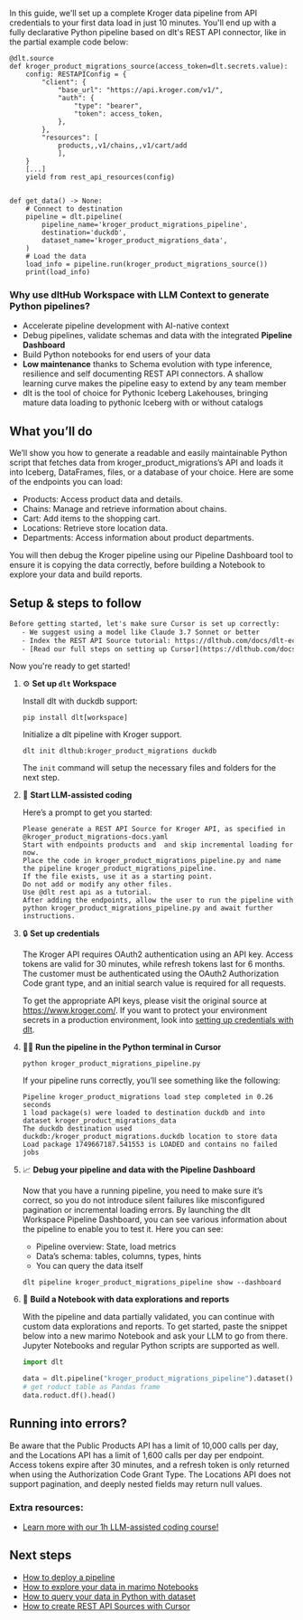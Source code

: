 In this guide, we'll set up a complete Kroger data pipeline from API credentials to your first data load in just 10 minutes. You'll end up with a fully declarative Python pipeline based on dlt's REST API connector, like in the partial example code below:

```python-outcome
@dlt.source
def kroger_product_migrations_source(access_token=dlt.secrets.value):
    config: RESTAPIConfig = {
        "client": {
            "base_url": "https://api.kroger.com/v1/",
            "auth": {
                "type": "bearer",
                "token": access_token,
            },
        },
        "resources": [
            products,,v1/chains,,v1/cart/add
            ],
    }
    [...]
    yield from rest_api_resources(config)


def get_data() -> None:
    # Connect to destination
    pipeline = dlt.pipeline(
        pipeline_name='kroger_product_migrations_pipeline',
        destination='duckdb',
        dataset_name='kroger_product_migrations_data', 
    )
    # Load the data
    load_info = pipeline.run(kroger_product_migrations_source())
    print(load_info) 
```

### Why use dltHub Workspace with LLM Context to generate Python pipelines?

- Accelerate pipeline development with AI-native context
- Debug pipelines, validate schemas and data with the integrated **Pipeline Dashboard**
- Build Python notebooks for end users of your data
- **Low maintenance** thanks to Schema evolution with type inference, resilience and self documenting REST API connectors. A shallow learning curve makes the pipeline easy to extend by any team member
- dlt is the tool of choice for Pythonic Iceberg Lakehouses, bringing mature data loading to pythonic Iceberg with or without catalogs

## What you’ll do

We’ll show you how to generate a readable and easily maintainable Python script that fetches data from kroger_product_migrations’s API and loads it into Iceberg, DataFrames, files, or a database of your choice. Here are some of the endpoints you can load:

- Products: Access product data and details.
- Chains: Manage and retrieve information about chains.
- Cart: Add items to the shopping cart.
- Locations: Retrieve store location data.
- Departments: Access information about product departments.

You will then debug the Kroger pipeline using our Pipeline Dashboard tool to ensure it is copying the data correctly, before building a Notebook to explore your data and build reports.

## Setup & steps to follow

```default
Before getting started, let's make sure Cursor is set up correctly:
   - We suggest using a model like Claude 3.7 Sonnet or better
   - Index the REST API Source tutorial: https://dlthub.com/docs/dlt-ecosystem/verified-sources/rest_api/ and add it to context as **@dlt rest api**
   - [Read our full steps on setting up Cursor](https://dlthub.com/docs/dlt-ecosystem/llm-tooling/cursor-restapi#23-configuring-cursor-with-documentation)
```

Now you're ready to get started!

1. ⚙️ **Set up `dlt` Workspace**
    
    Install dlt with duckdb support:
    ```shell
    pip install dlt[workspace]
    ```

    Initialize a dlt pipeline with Kroger support.
    ```shell
    dlt init dlthub:kroger_product_migrations duckdb
    ```

    The `init` command will setup the necessary files and folders for the next step.
    
2. 🤠 **Start LLM-assisted coding**
    
    Here’s a prompt to get you started:
    
    ```prompt
    Please generate a REST API Source for Kroger API, as specified in @kroger_product_migrations-docs.yaml 
    Start with endpoints products and  and skip incremental loading for now. 
    Place the code in kroger_product_migrations_pipeline.py and name the pipeline kroger_product_migrations_pipeline. 
    If the file exists, use it as a starting point. 
    Do not add or modify any other files. 
    Use @dlt rest api as a tutorial. 
    After adding the endpoints, allow the user to run the pipeline with python kroger_product_migrations_pipeline.py and await further instructions.
    ```

    
3. 🔒 **Set up credentials** 
    
    The Kroger API requires OAuth2 authentication using an API key. Access tokens are valid for 30 minutes, while refresh tokens last for 6 months. The customer must be authenticated using the OAuth2 Authorization Code grant type, and an initial search value is required for all requests.
    
    To get the appropriate API keys, please visit the original source at https://www.kroger.com/.
    If you want to protect your environment secrets in a production environment, look into [setting up credentials with dlt](https://dlthub.com/docs/walkthroughs/add_credentials).
    
4. 🏃‍♀️ **Run the pipeline in the Python terminal in Cursor**
    
    ```shell
    python kroger_product_migrations_pipeline.py
    ```
    
    If your pipeline runs correctly, you’ll see something like the following:
    
    ```shell
    Pipeline kroger_product_migrations load step completed in 0.26 seconds
    1 load package(s) were loaded to destination duckdb and into dataset kroger_product_migrations_data
    The duckdb destination used duckdb:/kroger_product_migrations.duckdb location to store data
    Load package 1749667187.541553 is LOADED and contains no failed jobs
    ```
    
5. 📈 **Debug your pipeline and data with the Pipeline Dashboard**

    Now that you have a running pipeline, you need to make sure it’s correct, so you do not introduce silent failures like misconfigured pagination or incremental loading errors. By launching the dlt Workspace Pipeline Dashboard, you can see various information about the pipeline to enable you to test it. Here you can see:
    - Pipeline overview: State, load metrics
    - Data’s schema: tables, columns, types, hints
    - You can query the data itself
    
    ```shell
    dlt pipeline kroger_product_migrations_pipeline show --dashboard
    ```
    
6. 🐍 **Build a Notebook with data explorations and reports**

    With the pipeline and data partially validated, you can continue with custom data explorations and reports. To get started, paste the snippet below into a new marimo Notebook and ask your LLM to go from there. Jupyter Notebooks and regular Python scripts are supported as well.

    
    ```python
    import dlt

   data = dlt.pipeline("kroger_product_migrations_pipeline").dataset()
   # get roduct table as Pandas frame
   data.roduct.df().head()
    ```

## Running into errors?

Be aware that the Public Products API has a limit of 10,000 calls per day, and the Locations API has a limit of 1,600 calls per day per endpoint. Access tokens expire after 30 minutes, and a refresh token is only returned when using the Authorization Code Grant Type. The Locations API does not support pagination, and deeply nested fields may return null values.

### Extra resources:

- [Learn more with our 1h LLM-assisted coding course!](https://www.youtube.com/watch?v=GGid70rnJuM)

## Next steps

- [How to deploy a pipeline](https://dlthub.com/docs/walkthroughs/deploy-a-pipeline)
- [How to explore your data in marimo Notebooks](https://dlthub.com/docs/general-usage/dataset-access/marimo)
- [How to query your data in Python with dataset](https://dlthub.com/docs/general-usage/dataset-access/dataset)
- [How to create REST API Sources with Cursor](https://dlthub.com/docs/dlt-ecosystem/llm-tooling/cursor-restapi)